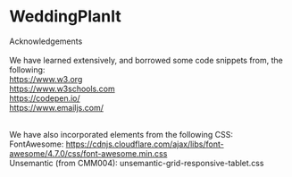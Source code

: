 # WeddingPlanIt
Acknowledgements<br><br>
We have learned extensively, and borrowed some code snippets from, the following:<br>
https://www.w3.org<br>
https://www.w3schools.com<br>
https://codepen.io/<br>
https://www.emailjs.com/<br><br>

We have also incorporated elements from the following CSS:<br>
FontAwesome: https://cdnjs.cloudflare.com/ajax/libs/font-awesome/4.7.0/css/font-awesome.min.css<br>
Unsemantic (from CMM004):  unsemantic-grid-responsive-tablet.css<br>
